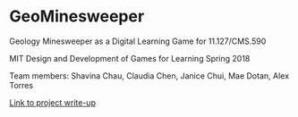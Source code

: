 # GeoMinesweeper
Geology Minesweeper as a Digital Learning Game for 11.127/CMS.590

MIT Design and Development of Games for Learning Spring 2018

Team members: Shavina Chau, Claudia Chen, Janice Chui, Mae Dotan, Alex Torres

[Link to project write-up](https://docs.google.com/document/d/1OkcMbThgqQ5Ce_X48iXXwTuR8NvkFDb9xK1LEcStOIU/edit?usp=sharing)
